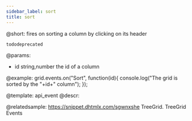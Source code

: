 ```yaml
---
sidebar_label: sort
title: sort
---          
```


@short: fires on sorting a column by clicking on its header

```tododeprecated ``` 

@params:
- id	string,number	the id of a column

@example:
grid.events.on("Sort", function(id){
    console.log("The grid is sorted by the "+id+" column");
});

@template: api_event
@descr:

@relatedsample: https://snippet.dhtmlx.com/sgwnxshe	TreeGrid. TreeGrid Events